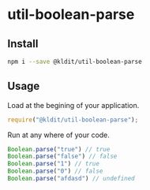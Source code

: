 # util-boolean-parse

## Install
```bash
npm i --save @kldit/util-boolean-parse
```

## Usage
Load at the begining of your application.
```javascript
require("@kldit/util-boolean-parse");
```
Run at any where of your code.
```javascript
Boolean.parse("true") // true
Boolean.parse("false") // false
Boolean.parse("1") // true
Boolean.parse("0") // false
Boolean.parse("afdasd") // undefined
```

